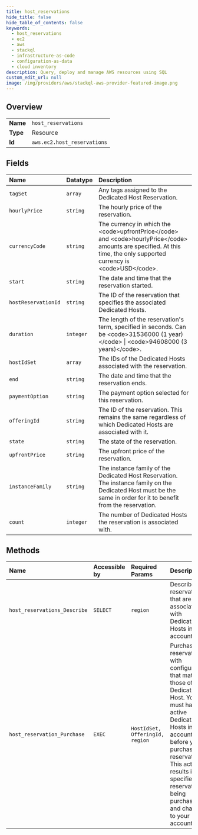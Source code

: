 ```yaml
---
title: host_reservations
hide_title: false
hide_table_of_contents: false
keywords:
  - host_reservations
  - ec2
  - aws    
  - stackql
  - infrastructure-as-code
  - configuration-as-data
  - cloud inventory
description: Query, deploy and manage AWS resources using SQL
custom_edit_url: null
image: /img/providers/aws/stackql-aws-provider-featured-image.png
---
```

  
    

## Overview
<table><tbody>
<tr><td><b>Name</b></td><td><code>host_reservations</code></td></tr>
<tr><td><b>Type</b></td><td>Resource</td></tr>
<tr><td><b>Id</b></td><td><code>aws.ec2.host_reservations</code></td></tr>
</tbody></table>

## Fields
| Name | Datatype | Description |
|:-----|:---------|:------------|
| `tagSet` | `array` | Any tags assigned to the Dedicated Host Reservation. |
| `hourlyPrice` | `string` | The hourly price of the reservation. |
| `currencyCode` | `string` | The currency in which the &lt;code&gt;upfrontPrice&lt;/code&gt; and &lt;code&gt;hourlyPrice&lt;/code&gt; amounts are specified. At this time, the only supported currency is &lt;code&gt;USD&lt;/code&gt;. |
| `start` | `string` | The date and time that the reservation started. |
| `hostReservationId` | `string` | The ID of the reservation that specifies the associated Dedicated Hosts. |
| `duration` | `integer` | The length of the reservation's term, specified in seconds. Can be &lt;code&gt;31536000 (1 year)&lt;/code&gt; \| &lt;code&gt;94608000 (3 years)&lt;/code&gt;. |
| `hostIdSet` | `array` | The IDs of the Dedicated Hosts associated with the reservation. |
| `end` | `string` | The date and time that the reservation ends. |
| `paymentOption` | `string` | The payment option selected for this reservation. |
| `offeringId` | `string` | The ID of the reservation. This remains the same regardless of which Dedicated Hosts are associated with it. |
| `state` | `string` | The state of the reservation. |
| `upfrontPrice` | `string` | The upfront price of the reservation. |
| `instanceFamily` | `string` | The instance family of the Dedicated Host Reservation. The instance family on the Dedicated Host must be the same in order for it to benefit from the reservation. |
| `count` | `integer` | The number of Dedicated Hosts the reservation is associated with. |
## Methods
| Name | Accessible by | Required Params | Description |
|:-----|:--------------|:----------------|:------------|
| `host_reservations_Describe` | `SELECT` | `region` | Describes reservations that are associated with Dedicated Hosts in your account. |
| `host_reservation_Purchase` | `EXEC` | `HostIdSet, OfferingId, region` | Purchase a reservation with configurations that match those of your Dedicated Host. You must have active Dedicated Hosts in your account before you purchase a reservation. This action results in the specified reservation being purchased and charged to your account. |
